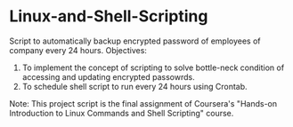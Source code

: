 # Linux-and-Shell-Scripting
Script to automatically backup encrypted password of employees of company every 24 hours.
Objectives:
  1. To implement the concept of scripting to solve bottle-neck condition of accessing and updating encrypted passowrds.
  2. To schedule shell script to run every 24 hours using Crontab.

Note:
  This project script is the final assignment of Coursera's "Hands-on Introduction to Linux  Commands and Shell Scripting" course.
